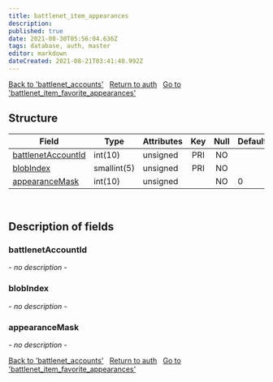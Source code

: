 ```yaml
---
title: battlenet_item_appearances
description: 
published: true
date: 2021-08-30T05:56:04.636Z
tags: database, auth, master
editor: markdown
dateCreated: 2021-08-21T03:41:40.992Z
---
```


<a href="https://dev.trinitycore.info/en/database/master/auth/battlenet_accounts" class="mt-5 v-btn v-btn--depressed v-btn--flat v-btn--outlined theme--light v-size--default darkblue--text text--lighten-3"><span class="v-btn__content"><i aria-hidden="true" class="v-icon notranslate v-icon--left mdi mdi-arrow-left theme--light"></i><span>Back to 'battlenet_accounts'</span></span></a>&nbsp;&nbsp;&nbsp;<a href="https://dev.trinitycore.info/en/database/master/auth/home" class="mt-5 v-btn v-btn--depressed v-btn--flat v-btn--outlined theme--light v-size--default darkblue--text text--lighten-3"><span class="v-btn__content"><i aria-hidden="true" class="v-icon notranslate v-icon--left mdi mdi-home-outline theme--light"></i><span>Return to auth</span></span></a>&nbsp;&nbsp;&nbsp;<a href="https://dev.trinitycore.info/en/database/master/auth/battlenet_item_favorite_appearances" class="mt-5 v-btn v-btn--depressed v-btn--flat v-btn--outlined theme--light v-size--default darkblue--text text--lighten-3"><span class="v-btn__content"><span>Go to 'battlenet_item_favorite_appearances'</span><i aria-hidden="true" class="v-icon notranslate v-icon--right mdi mdi-arrow-right theme--light"></i></span></a>

## Structure

| Field | Type | Attributes | Key | Null | Default | Extra | Comment |
|---|---|---|:---:|:---:|---|---|---|
[battlenetAccountId](#battlenetAccountId) | int(10) | unsigned | PRI | NO |  |  |  |
[blobIndex](#blobIndex) | smallint(5) | unsigned | PRI | NO |  |  |  |
[appearanceMask](#appearanceMask) | int(10) | unsigned |  | NO | 0 |  |  |

&nbsp;
## Description of fields

### battlenetAccountId   
*- no description -*
&nbsp;
    
### blobIndex  
*- no description -*
&nbsp;

### appearanceMask
*- no description -*
&nbsp;

<a href="https://dev.trinitycore.info/en/database/master/auth/battlenet_accounts" class="mt-5 v-btn v-btn--depressed v-btn--flat v-btn--outlined theme--light v-size--default darkblue--text text--lighten-3"><span class="v-btn__content"><i aria-hidden="true" class="v-icon notranslate v-icon--left mdi mdi-arrow-left theme--light"></i><span>Back to 'battlenet_accounts'</span></span></a>&nbsp;&nbsp;&nbsp;<a href="https://dev.trinitycore.info/en/database/master/auth/home" class="mt-5 v-btn v-btn--depressed v-btn--flat v-btn--outlined theme--light v-size--default darkblue--text text--lighten-3"><span class="v-btn__content"><i aria-hidden="true" class="v-icon notranslate v-icon--left mdi mdi-home-outline theme--light"></i><span>Return to auth</span></span></a>&nbsp;&nbsp;&nbsp;<a href="https://dev.trinitycore.info/en/database/master/auth/battlenet_item_favorite_appearances" class="mt-5 v-btn v-btn--depressed v-btn--flat v-btn--outlined theme--light v-size--default darkblue--text text--lighten-3"><span class="v-btn__content"><span>Go to 'battlenet_item_favorite_appearances'</span><i aria-hidden="true" class="v-icon notranslate v-icon--right mdi mdi-arrow-right theme--light"></i></span></a>